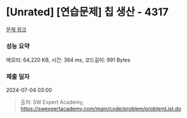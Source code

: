 # [Unrated] [연습문제] 칩 생산 - 4317

[문제 링크](https://swexpertacademy.com/main/code/problem/problemDetail.do?contestProbId=AWL21nCaM8wDFAUE)

### 성능 요약

메모리: 64,220 KB, 시간: 364 ms, 코드길이: 991 Bytes

### 제출 일자

2024-07-04 03:00

> 출처: SW Expert Academy, https://swexpertacademy.com/main/code/problem/problemList.do
